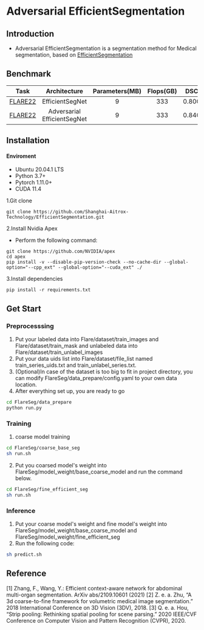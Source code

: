 # Adversarial EfficientSegmentation
## Introduction
- Adversarial EfficientSegmentation is a segmentation method for Medical segmentation, based on [EfficientSegmentation](https://github.com/Shanghai-Aitrox-Technology/EfficientSegmentation) 

<!-- - For more information about Adersarial EfficientSegmentation, please read the following paper:
[Efficient Context-Aware Network for Abdominal Multi-organ Segmentation](https://arxiv.org/abs/2109.10601). Please also cite this paper if you are using the method for your research!
-->
## Benchmark
| Task | Architecture | Parameters(MB) | Flops(GB) | DSC | NSC |
|:---:|:---:|:---:|:---:|:---:|:---:|
|[FLARE22](https://flare22.grand-challenge.org)| EfficientSegNet | 9 | 333 | 0.800 | 0.837 |
|[FLARE22](https://flare22.grand-challenge.org)| Adversarial EfficientSegNet | 9 | 333 | 0.840 | 0.872 |

## Installation

#### Enviroment
- Ubuntu 20.04.1 LTS
- Python 3.7+
- Pytorch 1.11.0+
- CUDA 11.4

1.Git clone
```
git clone https://github.com/Shanghai-Aitrox-Technology/EfficientSegmentation.git
```

2.Install Nvidia Apex
- Perform the following command:
```
git clone https://github.com/NVIDIA/apex
cd apex
pip install -v --disable-pip-version-check --no-cache-dir --global-option="--cpp_ext" --global-option="--cuda_ext" ./
```

3.Install dependencies
```
pip install -r requirements.txt
```

## Get Start
### Preprocesssing
1.  Put your labeled data into Flare/dataset/train_images and Flare/dataset/train_mask and unlabeled data into Flare/dataset/train_unlabel_images
2. Put your data uids list into Flare/dataset/file_list named train_series_uids.txt and train_unlabel_series.txt.
3. (Optional)In case of the dataset is too big to fit in project directory, you can modify FlareSeg/data_prepare/config.yaml to your own data location.
4. After everything set up, you are ready to go
```bash
cd FlareSeg/data_prepare
python run.py
```

### Training
1. coarse model training
```bash
cd FlareSeg/coarse_base_seg
sh run.sh
```
2.  Put you coarsed model's weight into FlareSeg/model_weight/base_coarse_model and run the command below.
```bash
cd FlareSeg/fine_efficient_seg
sh run.sh
```

### Inference
1. Put your coarse model's weight and fine model's weight into FlareSeg/model_weight/base_coarse_model and FlareSeg/model_weight/fine_efficient_seg
2. Run the following code:
```bash
sh predict.sh
```

## Reference
[1] Zhang, F., Wang, Y.: Efficient context-aware network for abdominal multi-organ segmentation. ArXiv abs/2109.10601 (2021)
[2] Z. e. a. Zhu, “A 3d coarse-to-fine framework for volumetric medical image segmentation.” 2018 International Conference on 3D Vision (3DV), 2018.
[3] Q. e. a. Hou, “Strip pooling: Rethinking spatial pooling for scene parsing.” 2020 IEEE/CVF Conference on Computer Vision and Pattern Recognition (CVPR), 2020.
